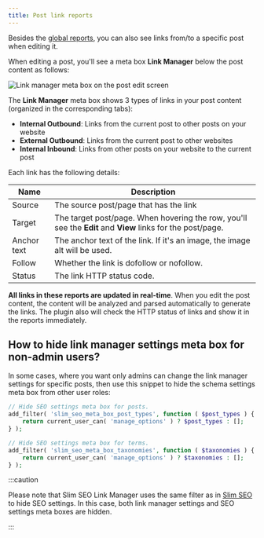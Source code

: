 ```yaml
---
title: Post link reports
---
```


Besides the [global reports](/slim-seo-link-manager/reports/), you can also see links from/to a specific post when editing it.

When editing a post, you'll see a meta box **Link Manager** below the post content as follows:

![Link manager meta box on the post edit screen](https://i.imgur.com/KRhtKna.png)

The **Link Manager** meta box shows 3 types of links in your post content (organized in the corresponding tabs):

- **Internal Outbound**: Links from the current post to other posts on your website
- **External Outbound**: Links from the current post to other websites
- **Internal Inbound**: Links from other posts on your website to the current post

Each link has the following details:

Name|Description
---|---
Source|The source post/page that has the link
Target|The target post/page. When hovering the row, you'll see the **Edit** and **View** links for the post/page.
Anchor text|The anchor text of the link. If it's an image, the image alt will be used.
Follow|Whether the link is dofollow or nofollow.
Status|The link HTTP status code.

**All links in these reports are updated in real-time**. When you edit the post content, the content will be analyzed and parsed automatically to generate the links. The plugin also will check the HTTP status of links and show it in the reports immediately.

## How to hide link manager settings meta box for non-admin users?

In some cases, where you want only admins can change the link manager settings for specific posts, then use this snippet to hide the schema settings meta box from other user roles:

```php
// Hide SEO settings meta box for posts.
add_filter( 'slim_seo_meta_box_post_types', function ( $post_types ) {
	return current_user_can( 'manage_options' ) ? $post_types : [];
} );

// Hide SEO settings meta box for terms.
add_filter( 'slim_seo_meta_box_taxonomies', function ( $taxonomies ) {
	return current_user_can( 'manage_options' ) ? $taxonomies : [];
} );
```
:::caution

Please note that Slim SEO Link Manager uses the same filter as in [Slim SEO](/slim-seo/meta-title-tag/) to hide SEO settings. In this case, both link manager settings and SEO settings meta boxes are hidden.

:::